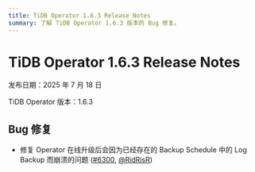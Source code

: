 ```yaml
---
title: TiDB Operator 1.6.3 Release Notes
summary: 了解 TiDB Operator 1.6.3 版本的 Bug 修复。
---
```


# TiDB Operator 1.6.3 Release Notes

发布日期：2025 年 7 月 18 日

TiDB Operator 版本：1.6.3

## Bug 修复

- 修复 Operator 在线升级后会因为已经存在的 Backup Schedule 中的 Log Backup 而崩溃的问题 ([#6300](https://github.com/pingcap/tidb-operator/pull/6300), [@RidRisR](https://github.com/RidRisR))

